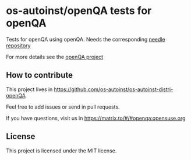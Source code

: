 os-autoinst/openQA tests for openQA
===================================

Tests for openQA using openQA. Needs the corresponding [needle repository](https://github.com/os-autoinst/os-autoinst-needles-openQA)

For more details see the [openQA project](http://os-autoinst.github.io/openQA/)


## How to contribute

This project lives in https://github.com/os-autoinst/os-autoinst-distri-openQA

Feel free to add issues or send in pull requests.

If you have questions, visit us in https://matrix.to/#/#openqa:opensuse.org


## License

This project is licensed under the MIT license.

